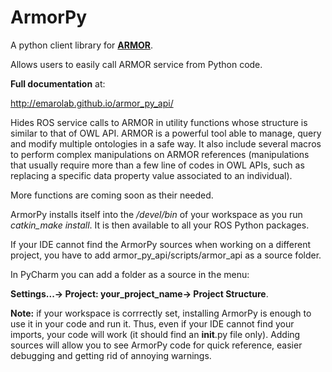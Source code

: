 # ArmorPy
A python client library for [**ARMOR**](https://github.com/EmaroLab/armor).

Allows users to easily call ARMOR service from Python code.

**Full documentation** at:

http://emarolab.github.io/armor_py_api/

Hides ROS service calls to ARMOR in utility functions whose structure is 
similar to that of OWL API. ARMOR is a powerful tool able to manage, query
and modify multiple ontologies in a safe way. It also include several macros
to perform complex manipulations on ARMOR references (manipulations that
usually require more than a few line of codes in OWL APIs, such as replacing
a specific data property value associated to an individual).

More functions are coming soon as their needed.

ArmorPy installs itself into the */devel/bin* of your workspace as you run
*catkin_make install*. It is then available to all your ROS Python packages.

If your IDE cannot find the ArmorPy sources when working on a different 
project, you have to add armor_py_api/scripts/armor_api as a source folder.

In PyCharm you can add a folder as a source in the menu:

**Settings...-> Project: your_project_name-> Project Structure**.

**Note:** if your workspace is corrrectly set, installing ArmorPy is enough to
use it in your code and run it. Thus, even if your IDE cannot find your imports,
your code will work (it should find an __init__.py file only). Adding sources
will allow you to see ArmorPy code for quick reference, easier debugging and 
getting rid of annoying warnings.
